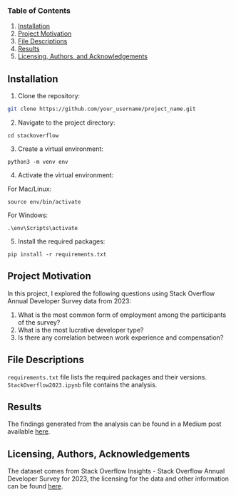 
### Table of Contents

1. [Installation](#installation)
2. [Project Motivation](#motivation)
3. [File Descriptions](#files)
4. [Results](#results)
5. [Licensing, Authors, and Acknowledgements](#licensing)

## Installation <a name="installation"></a>
1. Clone the repository:

  ```bash
  git clone https://github.com/your_username/project_name.git
  ```
2. Navigate to the project directory:

  ```
  cd stackoverflow
  ```

3. Create a virtual environment:

  ```
  python3 -m venv env
  ```

4. Activate the virtual environment:

  For Mac/Linux:
  
  ```
  source env/bin/activate
  ```

  For Windows:

  ```
  .\env\Scripts\activate
  ```

5. Install the required packages:

  ```
  pip install -r requirements.txt
  ```

## Project Motivation<a name="motivation"></a>

In this project, I explored the following questions using Stack Overflow Annual Developer Survey data from 2023:

1. What is the most common form of employment among the participants of the survey?
2. What is the most lucrative developer type?
3. Is there any correlation between work experience and compensation?

## File Descriptions <a name="files"></a>

`requirements.txt` file lists the required packages and their versions.
`StackOverflow2023.ipynb` file contains the analysis.

## Results<a name="results"></a>

The findings generated from the analysis can be found in a Medium post available [here](https://medium.com/@dominikapiosik/how-do-the-developers-of-today-work-ff6230f860f8).

## Licensing, Authors, Acknowledgements<a name="licensing"></a>

The dataset comes from Stack Overflow Insights - Stack Overflow Annual Developer Survey for 2023, the licensing for the data and other information can be found [here](https://insights.stackoverflow.com/survey).

